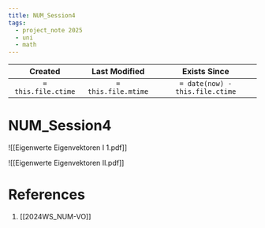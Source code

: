 ```yaml
---
title: NUM_Session4
tags:
  - project_note 2025
  - uni
  - math
---
```

|       Created       |    Last Modified    |          Exists Since           |
| :-----------------: | :-----------------: | :-----------------------------: |
| `= this.file.ctime` | `= this.file.mtime` | `= date(now) - this.file.ctime` |

# NUM_Session4

![[Eigenwerte Eigenvektoren I 1.pdf]]

![[Eigenwerte Eigenvektoren II.pdf]]
# References
1. [[2024WS_NUM-VO]]